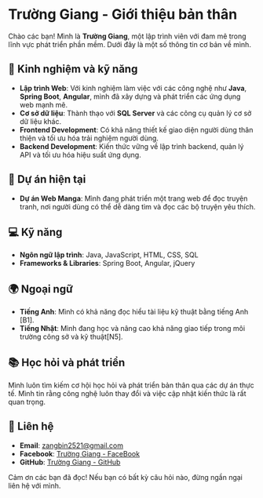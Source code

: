 # Trường Giang - Giới thiệu bản thân

Chào các bạn! Mình là **Trường Giang**, một lập trình viên với đam mê trong lĩnh vực phát triển phần mềm. Dưới đây là một số thông tin cơ bản về mình.

## 🌱 Kinh nghiệm và kỹ năng
- **Lập trình Web**: Với kinh nghiệm làm việc với các công nghệ như **Java**, **Spring Boot**, **Angular**, mình đã xây dựng và phát triển các ứng dụng web mạnh mẽ.
- **Cơ sở dữ liệu**: Thành thạo với **SQL Server** và các công cụ quản lý cơ sở dữ liệu khác.
- **Frontend Development**: Có khả năng thiết kế giao diện người dùng thân thiện và tối ưu hóa trải nghiệm người dùng.
- **Backend Development**: Kiến thức vững về lập trình backend, quản lý API và tối ưu hóa hiệu suất ứng dụng.

## 🎯 Dự án hiện tại
- **Dự án Web Manga**: Mình đang phát triển một trang web để đọc truyện tranh, nơi người dùng có thể dễ dàng tìm và đọc các bộ truyện yêu thích.

## 💻 Kỹ năng
- **Ngôn ngữ lập trình**: Java, JavaScript, HTML, CSS, SQL
- **Frameworks & Libraries**: Spring Boot, Angular, jQuery

## 🌍 Ngoại ngữ
- **Tiếng Anh**: Mình có khả năng đọc hiểu tài liệu kỹ thuật bằng tiếng Anh [B1].
- **Tiếng Nhật**: Mình đang học và nâng cao khả năng giao tiếp trong môi trường công sở và kỹ thuật[N5].

## 📚 Học hỏi và phát triển
Mình luôn tìm kiếm cơ hội học hỏi và phát triển bản thân qua các dự án thực tế. Mình tin rằng công nghệ luôn thay đổi và việc cập nhật kiến thức là rất quan trọng.

## 💬 Liên hệ
- **Email**: zangbin2521@gmail.com
- **Facebook**: [Trường Giang - FaceBook](https://www.facebook.com/Zangbin)
- **GitHub**: [Trường Giang - GitHub](https://github.com/ZangBean)

Cảm ơn các bạn đã đọc! Nếu bạn có bất kỳ câu hỏi nào, đừng ngần ngại liên hệ với mình.
